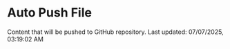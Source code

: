 # Auto Push File

Content that will be pushed to GitHub repository.
Last updated: 07/07/2025, 03:19:02 AM